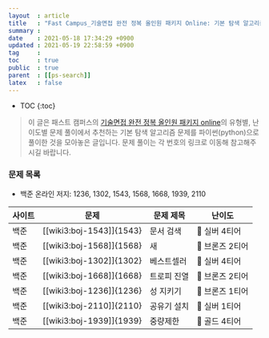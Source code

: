 ```yaml
---
layout  : article
title   : "Fast Campus_기술면접 완전 정복 올인원 패키지 Online: 기본 탐색 알고리즘"
summary : 
date    : 2021-05-18 17:34:29 +0900
updated : 2021-05-19 22:58:59 +0900
tag     : 
toc     : true
public  : true
parent  : [[ps-search]]
latex   : false
---
```

* TOC
{:toc}

> 이 글은 패스트 캠퍼스의 [기술면접 완전 정복 올인원 패키지 online](https://fastcampus.co.kr/dev_online_algo)의 유형별, 난이도별 문제 풀이에서 추천하는 기본 탐색 알고리즘 문제를 파이썬(python)으로 풀이한 것을 모아놓은 글입니다. 문제 풀이는 각 번호의 링크로 이동해 참고해주시길 바랍니다.

### 문제 목록

* 백준 온라인 저지: 1236, 1302, 1543, 1568, 1668, 1939, 2110

| 사이트 | 문제                       | 문제 제목     | 난이도          |
| ------ | -------------------------- | ------------- | --------------- |
| 백준   | [[wiki3:boj-1543]]{1543}   | 문서 검색     | 🥈 실버 4티어   |
| 백준   | [[wiki3:boj-1568]]{1568}   | 새            | 🥉 브론즈 2티어 |
| 백준   | [[wiki3:boj-1302]]{1302}   | 베스트셀러    | 🥈 실버 4티어   |
| 백준   | [[wiki3:boj-1668]]{1668}   | 트로피 진열   | 🥉 브론즈 2티어 |
| 백준   | [[wiki3:boj-1236]]{1236}   | 성 지키기     | 🥉 브론즈 1티어 |
| 백준   | [[wiki3:boj-2110]]{2110}   | 공유기 설치   | 🥈 실버 1티어   |
| 백준   | [[wiki3:boj-1939]]{1939}   | 중량제한      | 🥇 골드 4티어   |
